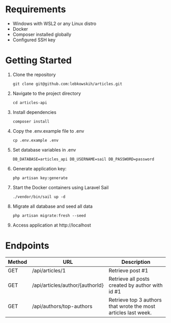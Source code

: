 <h1>Requirements</h1>
<ul>
    <li>Windows with WSL2 or any Linux distro</li>
    <li>Docker</li>
    <li>Composer installed globally</li>
    <li>Configured SSH key</li>
</ul>

<h1>Getting Started</h1>
<ol>
<li>Clone the repository</li>

``
git clone git@github.com:lebkowskih/articles.git
``

<li>Navigate to the project directory</li>

``
cd articles-api
``

<li>Install dependencies</li>

``
composer install
``

<li>Copy the .env.example file to .env</li>

``
cp .env.example .env
``

<li>Set database variables in .env</li>

``
DB_DATABASE=articles_api
DB_USERNAME=sail
DB_PASSWORD=password
``

<li>Generate application key:</li>

``
php artisan key:generate
``
<li>Start the Docker containers using Laravel Sail</li>

``
./vendor/bin/sail up -d
``

<li>Migrate all database and seed all data</li>

``
php artisan migrate:fresh --seed
``

<li>Access application at <a>http://localhost</a></li>
</ol>


<h1>Endpoints</h1>

| Method | URL                             | Description                                     |
|--------|---------------------------------|-------------------------------------------------|
| GET    | /api/articles/1                 | Retrieve post #1                                |
| GET    | /api/articles/author/{authorId} | Retrieve all posts created by author with id #1 |
| GET    | /api/authors/top-authors        | Retrieve top 3 authors that wrote the most articles last week.                         |


